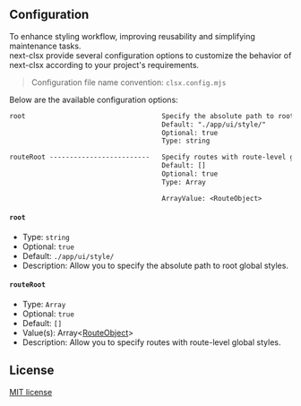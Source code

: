 ## Configuration

To enhance styling workflow, improving reusability and
simplifying maintenance tasks.<br>next-clsx provide several
configuration options to customize the behavior of next-clsx
according to your project's requirements.

> Configuration file name convention: `clsx.config.mjs`

Below are the available configuration options:

```txt
root                                  Specify the absolute path to root global styles
                                      Default: "./app/ui/style/"
                                      Optional: true
                                      Type: string

routeRoot -------------------------   Specify routes with route-level global styles.
                                      Default: []
                                      Optional: true
                                      Type: Array

                                      ArrayValue: <RouteObject>


```



#### `root`

- Type: `string`
- Optional: `true`
- Default: `./app/ui/style/`
- Description: Allow you to specify the absolute path to root global styles.

#### `routeRoot`

- Type: `Array`
- Optional: `true`
- Default: `[]`
- Value(s): Array<[RouteObject](#RouteObject)>
- Description: Allow you to specify routes with route-level global styles.

## License

[MIT license][MIT]

[MIT]: https://github.com/ambiere/next-clsx/blob/main/license

